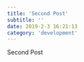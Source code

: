 ```yaml
---
title: 'Second Post'
subtitle: ''
date: 2019-2-3 16:21:13
category: 'development'
---
```


Second Post
